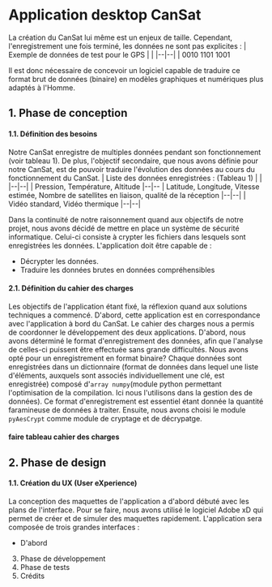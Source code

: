 # Application desktop CanSat

La création du CanSat lui même est un enjeux de taille. Cependant, l'enregistrement une fois terminé, les données ne sont pas explicites : 
| Exemple de données de test pour le GPS |  |
|--|--|
| 0010 1101 1001

Il est donc nécessaire de concevoir un logiciel capable de traduire ce format brut de données (binaire) en modèles graphiques et numériques plus adaptés à l'Homme.

## 1. Phase de conception


#### 1.1. Définition des besoins

Notre CanSat enregistre de multiples données pendant son fonctionnement (voir tableau 1).  De plus, l'objectif secondaire,  que nous avons définie pour notre CanSat, est de pouvoir traduire l'évolution des données au cours du fonctionnement du CanSat.
| Liste des données enregistrées : (Tableau 1) |  |
|--|--|
| Pression, Température, Altitude
|--|--
| Latitude, Longitude, Vitesse estimée, Nombre de satellites en liaison, qualité de la réception
|--|--|
| Vidéo standard, Vidéo thermique
|--|--|

Dans la continuité de notre raisonnement quand aux objectifs de notre projet, nous avons décidé de mettre en place un système de sécurité informatique. Celui-ci consiste à crypter les fichiers dans lesquels sont enregistrées les données. 
L'application doit être capable de :
- Décrypter les données.
- Traduire les données brutes en données compréhensibles 

#### 2.1. Définition du cahier des charges

Les objectifs de l'application étant fixé, la réflexion quand aux solutions techniques a commencé. D'abord, cette application  est en correspondance avec l'application à bord du CanSat. Le cahier des charges nous a permis de coordonner le développement des deux applications.
D'abord, nous avons déterminé le format d'enregistrement des données, afin que l'analyse de celles-ci puissent être effectuée sans grande difficultés. Nous avons opté pour un enregistrement en format binaire? Chaque données sont enregistrées dans un dictionnaire (format de données dans lequel une liste d'éléments, auxquels sont associés individuellement une clé, est enregistrée)  composé d'`array numpy`(module python permettant l'optimisation de la compilation. Ici nous l'utilisons dans la gestion des  de données). Ce format d'enregistrement est essentiel étant donnée la quantité faramineuse de données à traiter.
Ensuite, nous avons choisi le module `pyAesCrypt` comme module de cryptage et de décrypatge.

#### faire tableau cahier des charges

## 2. Phase de design

#### 1.1. Création du UX (User eXperience)

La conception des maquettes de l'application a d'abord débuté avec les plans de l'interface. Pour se faire, nous avons utilisé le logiciel Adobe xD   qui permet de créer et de simuler des maquettes rapidement. L'application sera composée de trois grandes interfaces :

- D'abord  
 3. Phase de développement
 4. Phase de tests
 5. Crédits
